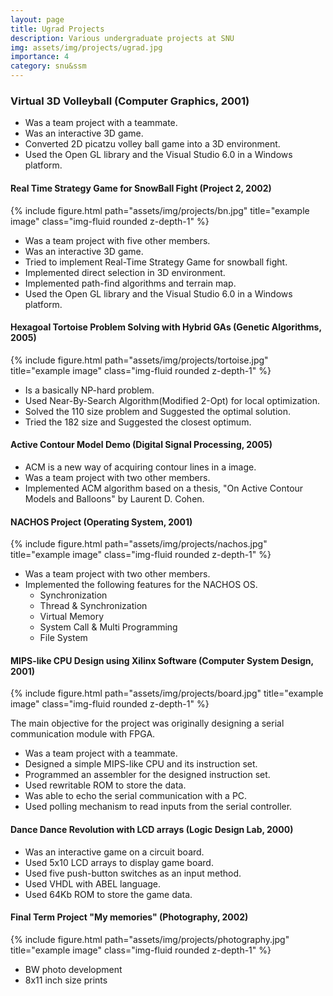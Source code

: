 ```yaml
---
layout: page
title: Ugrad Projects
description: Various undergraduate projects at SNU
img: assets/img/projects/ugrad.jpg
importance: 4
category: snu&ssm
---
```


### Virtual 3D Volleyball (Computer Graphics, 2001) 
 - Was a team project with a teammate.
 - Was an interactive 3D game.
 - Converted 2D picatzu volley ball game into a 3D environment.
 - Used the Open GL library and the Visual Studio 6.0 in a Windows platform.


#### Real Time Strategy Game for SnowBall Fight (Project 2, 2002)

<div class="row justify-content-sm-center">
    <div class="col-sm mt-3 mt-md-0">
        {% include figure.html path="assets/img/projects/bn.jpg" title="example image" class="img-fluid rounded z-depth-1" %}
    </div>
</div>

 - Was a team project with five other members.
 - Was an interactive 3D game.
 - Tried to implement Real-Time Strategy Game for snowball fight.
 - Implemented direct selection in 3D environment.
 - Implemented path-find algorithms and terrain map.
 - Used the Open GL library and the Visual Studio 6.0 in a Windows platform.


#### Hexagoal Tortoise Problem Solving with Hybrid GAs (Genetic Algorithms, 2005)

<div class="row justify-content-sm-center">
    <div class="col-sm mt-3 mt-md-0">
        {% include figure.html path="assets/img/projects/tortoise.jpg" title="example image" class="img-fluid rounded z-depth-1" %}
    </div>
</div>

 - Is a basically NP-hard problem.
 - Used Near-By-Search Algorithm(Modified 2-Opt) for local optimization.
 - Solved the 110 size problem and Suggested the optimal solution.
 - Tried the 182 size and Suggested the closest optimum.


#### Active Contour Model Demo (Digital Signal Processing, 2005)

 - ACM is a new way of acquiring contour lines in a image.
 - Was a team project with two other members.
 - Implemented ACM algorithm based on a thesis, "On Active Contour Models and Balloons" by Laurent D. Cohen.


#### NACHOS Project (Operating System, 2001)

<div class="row justify-content-sm-center">
    <div class="col-sm mt-3 mt-md-0">
        {% include figure.html path="assets/img/projects/nachos.jpg" title="example image" class="img-fluid rounded z-depth-1" %}
    </div>
</div>

 - Was a team project with two other members.
 - Implemented the following features for the NACHOS OS.
   - Synchronization
   - Thread & Synchronization
   - Virtual Memory
   - System Call & Multi Programming
   - File System


#### MIPS-like CPU Design using Xilinx Software (Computer System Design, 2001)

<div class="row justify-content-sm-center">
	<div class="col-sm mt-3 mt-md-0">
		{% include figure.html path="assets/img/projects/board.jpg" title="example image" class="img-fluid rounded z-depth-1" %}
	</div>
</div>

The main objective for the project was originally designing a serial communication module with FPGA.

 - Was a team project with a teammate.
 - Designed a simple MIPS-like CPU and its instruction set.
 - Programmed an assembler for the designed instruction set.
 - Used rewritable ROM to store the data.
 - Was able to echo the serial communication with a PC.
 - Used polling mechanism to read inputs from the serial controller.


#### Dance Dance Revolution with LCD arrays (Logic Design Lab, 2000)

 - Was an interactive game on a circuit board.
 - Used 5x10 LCD arrays to display game board.
 - Used five push-button switches as an input method.
 - Used VHDL with ABEL language.
 - Used 64Kb ROM to store the game data.


#### Final Term Project "My memories" (Photography, 2002)

<div class="row justify-content-sm-center">
	<div class="col-sm mt-3 mt-md-0">
		{% include figure.html path="assets/img/projects/photography.jpg" title="example image" class="img-fluid rounded z-depth-1" %}
	</div>
</div>

 - BW photo development
 - 8x11 inch size prints
